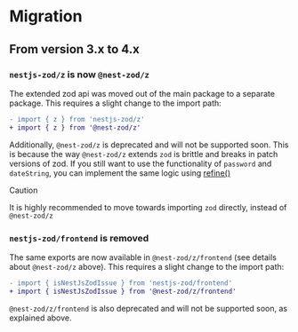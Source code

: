 # Migration

## From version 3.x to 4.x

### `nestjs-zod/z` is now `@nest-zod/z`
The extended zod api was moved out of the main package to a separate package.  This requires a slight change to the import path:
```diff
- import { z } from 'nestjs-zod/z'
+ import { z } from '@nest-zod/z'
```
Additionally, `@nest-zod/z` is deprecated and will not be supported soon.  This is because the way `@nest-zod/z` extends `zod` is brittle and breaks in patch versions of zod.  If you still want to use the functionality of `password` and `dateString`, you can implement the same logic using [refine()](https://zod.dev/?id=refine)

> [!CAUTION]
> It is highly recommended to move towards importing `zod` directly, instead of `@nest-zod/z`

### `nestjs-zod/frontend` is removed
The same exports are now available in `@nest-zod/z/frontend` (see details about `@nest-zod/z` above).  This requires a slight change to the import path:
```diff
- import { isNestJsZodIssue } from 'nestjs-zod/frontend'
+ import { isNestJsZodIssue } from '@nest-zod/z/frontend'
```
`@nest-zod/z/frontend` is also deprecated and will not be supported soon, as explained above.
